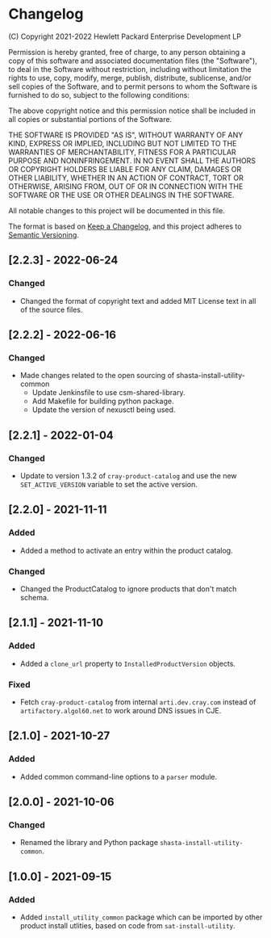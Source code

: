 # Changelog

(C) Copyright 2021-2022 Hewlett Packard Enterprise Development LP

Permission is hereby granted, free of charge, to any person obtaining a
copy of this software and associated documentation files (the "Software"),
to deal in the Software without restriction, including without limitation
the rights to use, copy, modify, merge, publish, distribute, sublicense,
and/or sell copies of the Software, and to permit persons to whom the
Software is furnished to do so, subject to the following conditions:

The above copyright notice and this permission notice shall be included
in all copies or substantial portions of the Software.

THE SOFTWARE IS PROVIDED "AS IS", WITHOUT WARRANTY OF ANY KIND, EXPRESS OR
IMPLIED, INCLUDING BUT NOT LIMITED TO THE WARRANTIES OF MERCHANTABILITY,
FITNESS FOR A PARTICULAR PURPOSE AND NONINFRINGEMENT. IN NO EVENT SHALL
THE AUTHORS OR COPYRIGHT HOLDERS BE LIABLE FOR ANY CLAIM, DAMAGES OR
OTHER LIABILITY, WHETHER IN AN ACTION OF CONTRACT, TORT OR OTHERWISE,
ARISING FROM, OUT OF OR IN CONNECTION WITH THE SOFTWARE OR THE USE OR
OTHER DEALINGS IN THE SOFTWARE.

All notable changes to this project will be documented in this file.

The format is based on [Keep a Changelog](https://keepachangelog.com/en/1.0.0/),
and this project adheres to [Semantic Versioning](https://semver.org/spec/v2.0.0.html).

## [2.2.3] - 2022-06-24

### Changed
- Changed the format of copyright text and added MIT License text in all of the
  source files.

## [2.2.2] - 2022-06-16

### Changed
- Made changes related to the open sourcing of shasta-install-utility-common
    - Update Jenkinsfile to use csm-shared-library.
    - Add Makefile for building python package.
    - Update the version of nexusctl being used.

## [2.2.1] - 2022-01-04

### Changed

- Update to version 1.3.2 of ``cray-product-catalog`` and use the new
  ``SET_ACTIVE_VERSION`` variable to set the active version.

## [2.2.0] - 2021-11-11

### Added

- Added a method to activate an entry within the product catalog.

### Changed

- Changed the ProductCatalog to ignore products that don't match schema.

## [2.1.1] - 2021-11-10

### Added

- Added a ``clone_url`` property to ``InstalledProductVersion`` objects.

### Fixed

- Fetch ``cray-product-catalog`` from internal ``arti.dev.cray.com`` instead of
  ``artifactory.algol60.net`` to work around DNS issues in CJE.

## [2.1.0] - 2021-10-27

### Added

- Added common command-line options to a ``parser`` module.

## [2.0.0] - 2021-10-06

### Changed

- Renamed the library and Python package ``shasta-install-utility-common``.

## [1.0.0] - 2021-09-15

### Added

- Added ``install_utility_common`` package which can be imported by other
  product install utlities, based on code from ``sat-install-utility``.
